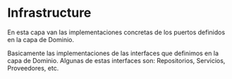 # Infrastructure

En esta capa van las implementaciones concretas de los puertos definidos en la capa de Dominio.

Basicamente las implementaciones de las interfaces que definimos en la capa de Dominio.
Algunas de estas interfaces son: Repositorios, Servicios, Proveedores, etc.
